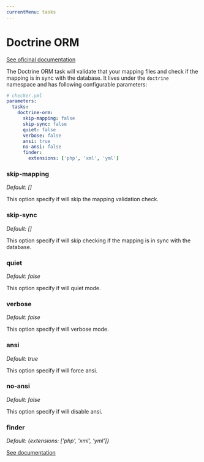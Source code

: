 ```yaml
---
currentMenu: tasks
---
```


# Doctrine ORM

[See oficinal documentation](http://doctrine-project.org/)

The Doctrine ORM task will validate that your mapping files and check if the mapping is in sync with the database.
It lives under the `doctrine` namespace and has following configurable parameters:

```yml
# checker.yml
parameters:
  tasks:
    doctrine-orm:
      skip-mapping: false
      skip-sync: false
      quiet: false
      verbose: false
      ansi: true
      no-ansi: false
      finder:
        extensions: ['php', 'xml', 'yml']
```

### skip-mapping

*Default: []*

This option specify if will skip the mapping validation check.

### skip-sync

*Default: []*

This option specify if will skip checking if the mapping is in sync with the database.

### quiet

*Default: false*

This option specify if will quiet mode.

### verbose

*Default: false*

This option specify if will verbose mode.

### ansi

*Default: true*

This option specify if will force ansi.

### no-ansi

*Default: false*

This option specify if will disable ansi.

### finder

*Default: {extensions: ['php', 'xml', 'yml']}*

[See documentation](../tasks.md#finder)
